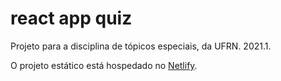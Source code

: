# react app quiz

Projeto para a disciplina de tópicos especiais, da UFRN. 2021.1.

O projeto estático está hospedado no [Netlify](https://reactappquiz.netlify.app/).